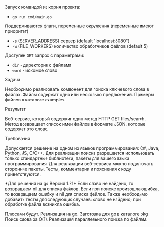 Запуск командой из корня проекта: 
- `go run cmd/main.go`

Поддерживаются флаги, переменные окружения (переменные имеют приоритет)

- `-s` (SERVER_ADDRESS) сервер (default "localhost:8080")
- `-w` (FILE_WORKERS) количество обработчиков файлов (default 5)

Доступен `GET` запрос с параметрами: 

- `dir` - директория с файлами
- `word` - искомое слово

Задача

Необходимо реализовать компонент для поиска ключевого слова в файлах. Файлы содержат одно или несколько предложений.
Примеры файлов в каталоге examples.

Результат

Веб-сервис, который содержит один метод HTTP GET files/search. Метод возвращает список имен файлов в формате JSON, которые содержат это слово.

Требования

Допускается решение на одном из языков программирования: C#, Java, Python, JS, C/C++.
Для реализации поиска разрешается использовать только стандартные библиотеки, пакеты для вашего языка программирования.
Для реализации веб-сервиса можно подключать сторонние пакеты.
Тесты, комментарии и пояснения к коду приветствуются.

*Для решения на go
Версия 1.21+
Если слово не найдено, то возвращаем nil для списка файлов. 
Если при поиске произошла ошибка, то возвращаем ошибку и nil для списка файлов.
Также необходимо добавить тесты для следующих случаев: слово не найдено; при обработке файла возникла ошибка.

Плюсами будут.
Реализация на go. Заготовка для go в каталоге pkg
Поиск слова за O(1).
Реализация параллельного поиска по файлам.

